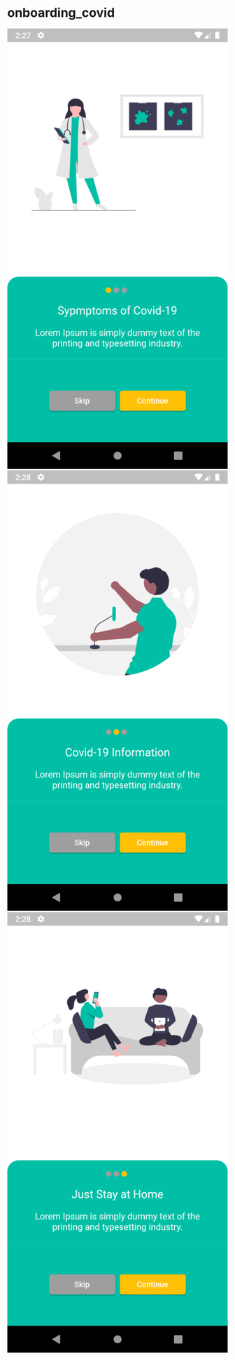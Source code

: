 # onboarding_covid

![](assets/images/screen1.png ) ![](assets/images/screen2.png) ![](assets/images/screen3.png)




